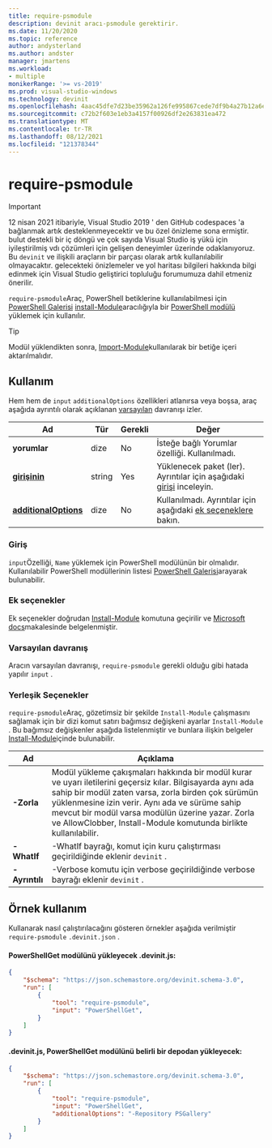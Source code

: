 ```yaml
---
title: require-psmodule
description: devinit aracı-psmodule gerektirir.
ms.date: 11/20/2020
ms.topic: reference
author: andysterland
ms.author: andster
manager: jmartens
ms.workload:
- multiple
monikerRange: '>= vs-2019'
ms.prod: visual-studio-windows
ms.technology: devinit
ms.openlocfilehash: 4aac45dfe7d23be35962a126fe995867cede7df9b4a27b12a6eed03bd5dbefe1
ms.sourcegitcommit: c72b2f603e1eb3a4157f00926df2e263831ea472
ms.translationtype: MT
ms.contentlocale: tr-TR
ms.lasthandoff: 08/12/2021
ms.locfileid: "121378344"
---
```

# <a name="require-psmodule"></a>require-psmodule

> [!IMPORTANT]
> 12 nisan 2021 itibariyle, Visual Studio 2019 ' den GitHub codespaces 'a bağlanmak artık desteklenmeyecektir ve bu özel önizleme sona ermiştir. bulut destekli bir iç döngü ve çok sayıda Visual Studio iş yükü için iyileştirilmiş vdı çözümleri için gelişen deneyimler üzerinde odaklanıyoruz. Bu `devinit` ve ilişkili araçların bir parçası olarak artık kullanılabilir olmayacaktır. gelecekteki önizlemeler ve yol haritası bilgileri hakkında bilgi edinmek için Visual Studio geliştirici topluluğu forumumuza dahil etmeniz önerilir.


`require-psmodule`Araç, PowerShell betiklerine kullanılabilmesi için [PowerShell Galerisi](https://www.powershellgallery.com/) [install-Module](/powershell/module/powershellget/install-module?view=powershell-7&preserve-view=true)aracılığıyla bir [PowerShell modülü](/powershell/scripting/developer/module/understanding-a-windows-powershell-module?view=powershell-7&preserve-view=true) yüklemek için kullanılır.

> [!TIP]
> Modül yüklendikten sonra, [Import-Module](/powershell/module/microsoft.powershell.core/import-module?view=powershell-7&preserve-view=true)kullanılarak bir betiğe içeri aktarılmalıdır.

## <a name="usage"></a>Kullanım

Hem hem de `input` `additionalOptions` özellikleri atlanırsa veya boşsa, araç aşağıda ayrıntılı olarak açıklanan [varsayılan](#default-behavior) davranışı izler.

| Ad                                             | Tür   | Gerekli | Değer                                                                                   |
|--------------------------------------------------|--------|----------|-----------------------------------------------------------------------------------------|
| **yorumlar**                                     | dize | No       | İsteğe bağlı Yorumlar özelliği. Kullanılmadı.                                                   |
| [**girişinin**](#input)                              | string | Yes      | Yüklenecek paket (ler). Ayrıntılar için aşağıdaki [girişi](#input) inceleyin.                       |
| [**additionalOptions**](#additional-options)     | dize | No       | Kullanılmadı. Ayrıntılar için aşağıdaki [ek seçeneklere](#additional-options) bakın.              |

### <a name="input"></a>Giriş

`input`Özelliği, `Name` yüklemek için PowerShell modülünün bir olmalıdır. Kullanılabilir PowerShell modüllerinin listesi [PowerShell Galerisi](https://www.powershellgallery.com/)arayarak bulunabilir.

### <a name="additional-options"></a>Ek seçenekler

Ek seçenekler doğrudan [Install-Module](/powershell/module/powershellget/install-module?preserve-view=true&view=powershell-7) komutuna geçirilir ve [Microsoft docs](/powershell/module/powershellget/install-module?preserve-view=true&view=powershell-7)makalesinde belgelenmiştir.

### <a name="default-behavior"></a>Varsayılan davranış

Aracın varsayılan davranışı, `require-psmodule` gerekli olduğu gibi hatada yapılır `input` .

### <a name="built-in-options"></a>Yerleşik Seçenekler

`require-psmodule`Araç, gözetimsiz bir şekilde `Install-Module` çalışmasını sağlamak için bir dizi komut satırı bağımsız değişkeni ayarlar `Install-Module` . Bu bağımsız değişkenler aşağıda listelenmiştir ve bunlara ilişkin belgeler [Install-Module](/powershell/module/powershellget/install-module?view=powershell-7&preserve-view=true)içinde bulunabilir.

| Ad         | Açıklama                                                                                                                                                                                                                                                                                                                                                               |
|--------------|---------------------------------------------------------------------------------------------------------------------------------------------------------------------------------------------------------------------------------------------------------------------------------------------------------------------------------------------------------------------------|
| **-Zorla**   | Modül yükleme çakışmaları hakkında bir modül kurar ve uyarı iletilerini geçersiz kılar. Bilgisayarda aynı ada sahip bir modül zaten varsa, zorla birden çok sürümün yüklenmesine izin verir. Aynı ada ve sürüme sahip mevcut bir modül varsa modülün üzerine yazar. Zorla ve AllowClobber, Install-Module komutunda birlikte kullanılabilir. |
| **-WhatIf**  | -WhatIf bayrağı, komut için kuru çalıştırması geçirildiğinde eklenir `devinit` .                                                                                                                                                                                                                                                                                                       |
| **-Ayrıntılı** | -Verbose komutu için verbose geçirildiğinde verbose bayrağı eklenir `devinit` .                                                                                                                                                                                                                                                                                                      |


## <a name="example-usage"></a>Örnek kullanım
Kullanarak nasıl çalıştırılacağını gösteren örnekler aşağıda verilmiştir `require-psmodule` `.devinit.json` .

#### <a name="devinitjson-that-will-install-the-powershellget-module"></a>PowerShellGet modülünü yükleyecek .devinit.js:
```json
{
    "$schema": "https://json.schemastore.org/devinit.schema-3.0",
    "run": [
        {
            "tool": "require-psmodule",
            "input": "PowerShellGet",
        }
    ]
}
```

#### <a name="devinitjson-that-will-install-the-powershellget-module-from-a-specific-repository"></a>.devinit.js, PowerShellGet modülünü belirli bir depodan yükleyecek:
```json
{
    "$schema": "https://json.schemastore.org/devinit.schema-3.0",
    "run": [
        {
            "tool": "require-psmodule",
            "input": "PowerShellGet",
            "additionalOptions": "-Repository PSGallery"
        }
    ]
}
```